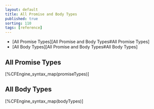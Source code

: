 ```yaml
---
layout: default
title: All Promise and Body Types
published: true
sorting: 110
tags: [reference]
---
```


* [All Promise Types][All Promise and Body Types#All Promise Types]
* [All Body Types][All Promise and Body Types#All Body Types]

## All Promise Types

[%CFEngine_syntax_map(promiseTypes)]

## All Body Types

[%CFEngine_syntax_map(bodyTypes)]